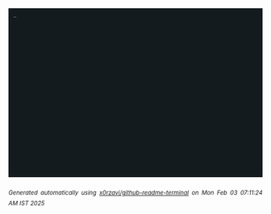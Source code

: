 <div align="justify">
<picture>
    <source media="(prefers-color-scheme: dark)" srcset="./output.gif">
    <source media="(prefers-color-scheme: light)" srcset="./output.gif">
    <img alt="GIFOS" src="output.gif">
</picture>

<sub><i>Generated automatically using [x0rzavi/github-readme-terminal](https://github.com/x0rzavi/github-readme-terminal) on Mon Feb 03 07:11:24 AM IST 2025</i></sub>

<!-- <details>
<summary>More details</summary>

</details> -->
</div>

<!-- Image deletion URL: NONE -->